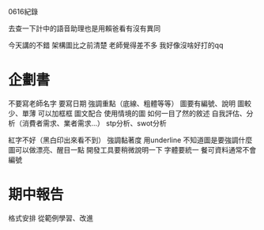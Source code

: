 0616紀錄

去查一下計中的語音助理也是用賴爸看有沒有異同

今天講的不錯
架構圖比之前清楚
老師覺得差不多
我好像沒啥好打的qq

# 企劃書
不要寫老師名字
要寫日期
強調重點（底線、粗體等等）
圖要有編號、說明
圖較少、單薄 可以加框框
圖文配合
使用情境的圖 如何一目了然的敘述
自我評估、分析（消費者需求、業者需求...）
stp分析、swot分析

紅字不好（黑白印出來看不到）
強調黏著度 用underline
不知道圖是要強調什麼
圖可以做漂亮、醒目一點
開發工具要稍微說明一下
字體要統一
餐可資料通常不會編號

# 期中報告
格式安排
從範例學習、改進
